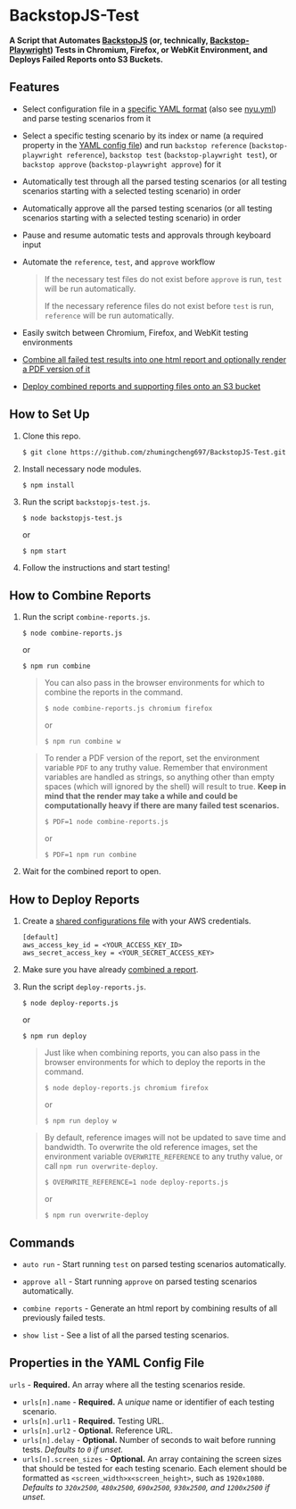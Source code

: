 # BackstopJS-Test

**A Script that Automates [BackstopJS](https://github.com/garris/BackstopJS) (or, technically, [Backstop-Playwright](https://github.com/zhumingcheng697/Backstop-Playwright)) Tests in Chromium, Firefox, or WebKit Environment, and Deploys Failed Reports onto S3 Buckets.**

## Features

- Select configuration file in a [specific YAML format](#properties-in-the-yaml-config-file) (also see [nyu.yml](nyu.yml)) and parse testing scenarios from it

- Select a specific testing scenario by its index or name (a required property in the [YAML config file](#properties-in-the-yaml-config-file)) and run `backstop reference` (`backstop-playwright reference`), `backstop test` (`backstop-playwright test`), or `backstop approve` (`backstop-playwright approve`) for it

- Automatically test through all the parsed testing scenarios (or all testing scenarios starting with a selected testing scenario) in order

- Automatically approve all the parsed testing scenarios (or all testing scenarios starting with a selected testing scenario) in order

- Pause and resume automatic tests and approvals through keyboard input

- Automate the `reference`, `test`, and `approve` workflow

    > If the necessary test files do not exist before `approve` is run, `test` will be run automatically.
    >
    > If the necessary reference files do not exist before `test` is run, `reference` will be run automatically.

- Easily switch between Chromium, Firefox, and WebKit testing environments

- [Combine all failed test results into one html report and optionally render a PDF version of it](#how-to-combine-reports)

- [Deploy combined reports and supporting files onto an S3 bucket](#how-to-deploy-reports)

## How to Set Up

1. Clone this repo.
    ```
    $ git clone https://github.com/zhumingcheng697/BackstopJS-Test.git
    ```
   
2. Install necessary node modules.
    ```
    $ npm install
    ```
   
3. Run the script `backstopjs-test.js`.
    ```
    $ node backstopjs-test.js
    ```
   
    or
   
    ```
    $ npm start
    ```
   
4. Follow the instructions and start testing!

## How to Combine Reports

1. Run the script `combine-reports.js`.
    ```
    $ node combine-reports.js
    ```

    or

    ```
    $ npm run combine
    ```
   
    > You can also pass in the browser environments for which to combine the reports in the command.
    > ```
    > $ node combine-reports.js chromium firefox
    > ```
    >
    > or
    >
    > ```
    > $ npm run combine w
    > ```
   
    > To render a PDF version of the report, set the environment variable `PDF` to any truthy value. Remember that environment variables are handled as strings, so anything other than empty spaces (which will ignored by the shell) will result to true. **Keep in mind that the render may take a while and could be computationally heavy if there are many failed test scenarios.**
    > ```
    > $ PDF=1 node combine-reports.js
    > ```
    >
    > or
    >
    > ```
    > $ PDF=1 npm run combine
    > ```

2. Wait for the combined report to open.

## How to Deploy Reports

1. Create a [shared configurations file](https://docs.aws.amazon.com/sdk-for-javascript/v2/developer-guide/loading-node-credentials-shared.html) with your AWS credentials.
    ```
    [default]
    aws_access_key_id = <YOUR_ACCESS_KEY_ID>
    aws_secret_access_key = <YOUR_SECRET_ACCESS_KEY>
    ```

2. Make sure you have already [combined a report](#how-to-combine-reports).


3. Run the script `deploy-reports.js`.
    ```
    $ node deploy-reports.js
    ```

    or

    ```
    $ npm run deploy
    ```

    > Just like when combining reports, you can also pass in the browser environments for which to deploy the reports in the command.
    > ```
    > $ node deploy-reports.js chromium firefox
    > ```
    >
    > or
    >
    > ```
    > $ npm run deploy w
    > ```

    > By default, reference images will not be updated to save time and bandwidth. To overwrite the old reference images, set the environment variable `OVERWRITE_REFERENCE` to any truthy value, or call `npm run overwrite-deploy`.
    > ```
    > $ OVERWRITE_REFERENCE=1 node deploy-reports.js
    > ```
    >
    > or
    >
    > ```
    > $ npm run overwrite-deploy
    > ```

## Commands

- `auto run` - Start running `test` on parsed testing scenarios automatically.

- `approve all` - Start running `approve` on parsed testing scenarios automatically.

- `combine reports` - Generate an html report by combining results of all previously failed tests.

- `show list` - See a list of all the parsed testing scenarios.

## Properties in the YAML Config File

`urls` - **Required.** An array where all the testing scenarios reside.

- `urls[n].name` - **Required.** A *unique* name or identifier of each testing scenario.
- `urls[n].url1` - **Required.** Testing URL.
- `urls[n].url2` - **Optional.** Reference URL.
- `urls[n].delay` - **Optional.** Number of seconds to wait before running tests. *Defaults to `0` if unset.*
- `urls[n].screen_sizes` - **Optional.** An array containing the screen sizes that should be tested for each testing scenario. Each element should be formatted as `<screen_width>x<screen_height>`, such as `1920x1080`. *Defaults to `320x2500`, `480x2500`, `690x2500`, `930x2500`, and `1200x2500` if unset.*
